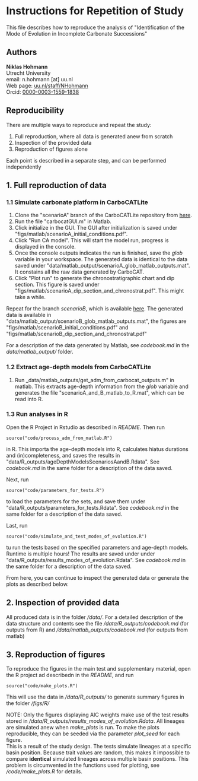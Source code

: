 # Instructions for Repetition of Study

This file describes how to reproduce the analysis of "Identification of the Mode of Evolution in Incomplete Carbonate Successions"

## Authors

__Niklas Hohmann__  
Utrecht University  
email: n.hohmann [at] uu.nl  
Web page: [uu.nl/staff/NHohmann](uu.nl/staff/NHohmann)  
Orcid: [0000-0003-1559-1838](https://orcid.org/0000-0003-1559-1838)

## Reproducibility

There are multiple ways to reproduce and repeat the study:

1. Full reproduction, where all data is generated anew from scratch
2. Inspection of the provided data
3. Reproduction of figures alone

Each point is described in a separate step, and can be performed independently

## 1. Full reproduction of data

### 1.1 Simulate carbonate platform in CarboCATLite

1. Clone the "scenarioA" branch of the CarboCATLite repository from [here](https://github.com/MindTheGap-ERC/CarboCATLite/tree/scenarioA).
2. Run the file "carbocatGUI.m" in Matlab.
3. Click initialize in the GUI. The GUI after initialization is saved under "figs/matlab/scenarioA_initial_conditions.pdf".
4. Click "Run CA model". This will start the model run, progress is displayed in the console.
5. Once the console outputs indicates the run is finished, save the _glob_ variable in your workspace. The generated data is identical to the data saved under "data/matlab_output/scenarioA_glob_matlab_outputs.mat". It constains all the raw data generated by CarboCAT.
6. Click "Plot run" to generate the chronostratigraphic chart and dip section. This figure is saved under "figs/matlab/scenarioA_dip_section_and_chronostrat.pdf". This might take a while.

Repeat for the branch _scenarioB_, which is available [here](https://github.com/MindTheGap-ERC/CarboCATLite/tree/scenarioB). The generated data is available in "data/matlab_output/scenarioB_glob_matlab_outputs.mat", the figures are "figs/matlab/scenarioB_initial_conditions.pdf" and "figs/matlab/scenarioB_dip_section_and_chronostrat.pdf"

For a description of the data generated by Matlab, see _codebook.md_ in the _data/matlab_output/_ folder.

### 1.2 Extract age-depth models from CarboCATLite

1. Run _data/matlab_outputs/get_adm_from_carbocat_outputs.m" in matlab. This extracts age-depth information from the _glob_ variable and generates the file "scenarioA_and_B_matlab_to_R.mat", which can be read into R.

### 1.3 Run analyses in R

Open the R Project in Rstudio as described in _README_. Then run

```{R}
source("code/process_adm_from_matlab.R")
```

in R. This importa the age-depth models into R, calculates hiatus durations and (in)completeness, and saves the results in "data/R_outputs/ageDepthModelsScenariosAandB.Rdata". See _codebook.md_ in the same folder for a description of the data saved.

Next, run

```{R}
source("code/parameters_for_tests.R")
```

to load the parameters for the sets, and save them under "data/R_outputs/parameters_for_tests.Rdata". See _codebook.md_ in the same folder for a description of the data saved.

Last, run

```{R}
source("code/simulate_and_test_modes_of_evolution.R")
```

tu run the tests based on the specified parameters and age-depth models. Runtime is multiple hours! The results are saved under under "data/R_outputs/results_modes_of_evolution.Rdata". See _codebook.md_ in the same folder for a description of the data saved.

From here, you can continue to inspect the generated data or generate the plots as described below.

## 2. Inspection of provided data

All produced data is in the folder _/data/_. For a detailed description of the data structure and contents see the file _/data/R_outputs/codebook.md_ (for outputs from R) and _/data/matlab_outputs/codebook.md_ (for outputs from matlab)

## 3. Reproduction of figures

To reproduce the figures in the main test and supplementary material, open the R project ad describedn in the _README_, and run

```{R}
source("code/make_plots.R")
```

This will use the data in _/data/R_outputs/_ to generate summary figures in the folder _/figs/R/_

NOTE: Only the figures displaying AIC weights make use of the test results stored in _/data/R_outputs/results_modes_of_evolution.Rdata_. All lineages are simulated anew when _make_plots_ is run. To make the plots reproducible, they can be seeded via the parameter _plot_seed_ for each figure.  
This is a result of the study design. The tests simulate lineages at a specific basin position. Because trait values are random, this makes it impossible to compare __identical__ simulated lineages across multiple basin positions. This problem is circumvented in the functions used for plotting, see _/code/make_plots.R_ for details.
